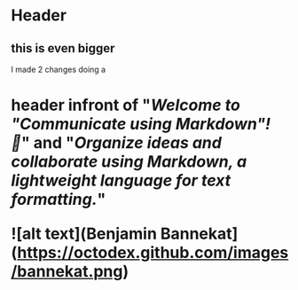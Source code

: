 # <h1> Header </header>
## this is even bigger 
I made 2 changes doing a <h1> header infront of "_Welcome to "Communicate using Markdown"! :wave:_" and "_Organize ideas and collaborate using Markdown, a lightweight language for text formatting._"


![alt text](Benjamin Bannekat](https://octodex.github.com/images/bannekat.png)

